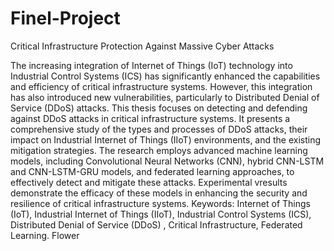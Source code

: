 # Finel-Project
Critical Infrastructure Protection Against Massive Cyber Attacks

The increasing integration of Internet of Things (IoT) technology into
Industrial Control Systems (ICS) has significantly enhanced the capabilities
and efficiency of critical infrastructure systems. However, this integration has
also introduced new vulnerabilities, particularly to Distributed Denial of
Service (DDoS) attacks. This thesis focuses on detecting and defending
against DDoS attacks in critical infrastructure systems. It presents a
comprehensive study of the types and processes of DDoS attacks, their impact
on Industrial Internet of Things (IIoT) environments, and the existing
mitigation strategies. The research employs advanced machine learning
models, including Convolutional Neural Networks (CNN), hybrid
CNN-LSTM and CNN-LSTM-GRU models, and federated learning
approaches, to effectively detect and mitigate these attacks. Experimental
vresults demonstrate the efficacy of these models in enhancing the security and
resilience of critical infrastructure systems.
Keywords: Internet of Things (IoT), Industrial Internet of Things (IIoT),
Industrial Control Systems (ICS), Distributed Denial of Service (DDoS) ,
Critical Infrastructure, Federated Learning. Flower 
